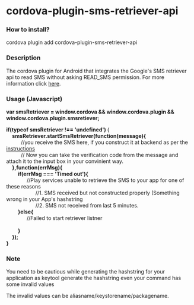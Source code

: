 # cordova-plugin-sms-retriever-api

<h3>How to install?</h3>
<p>cordova plugin add cordova-plugin-sms-retriever-api</p>

<h3>Description</h3>
<p>The cordova plugin for Android that integrates the Google's SMS retriever api to read SMS without asking READ_SMS permission. For more information click <a href='https://developers.google.com/identity/sms-retriever/overview' target='_blank'>here</a>.</p>

<h3>Usage (Javascript)</h3>
<b>var smsRetriever = window.cordova && window.cordova.plugin && window.cordova.plugin.smsretiever;</b>
<p>
 <b>if(typeof smsRetriever !== 'undefined') </b>{<br/>
 &nbsp;&nbsp;&nbsp;&nbsp;<b>smsRetriever.startSmsRetriever(function(message){ </b><br/>                     
&nbsp;&nbsp;&nbsp;&nbsp;&nbsp;&nbsp;&nbsp;&nbsp;&nbsp;&nbsp;//you receive the SMS here, if you construct it at backend as per the <a href='https://developers.google.com/identity/sms-retriever/verify' target='_blank'>instructions</a>   <br/>
&nbsp;&nbsp;&nbsp;&nbsp;&nbsp;&nbsp;&nbsp;&nbsp;&nbsp;&nbsp;// Now you can take the verification code from the message and attach it to the input box in your convinient way.  <br/>
 &nbsp;&nbsp;&nbsp;&nbsp;<b>},function(errMsg){</b>                         <br/>
 &nbsp;&nbsp;&nbsp;&nbsp;&nbsp;&nbsp;&nbsp;&nbsp;<b>if(errMsg === 'Timed out'){</b><br/>
&nbsp;&nbsp;&nbsp;&nbsp;&nbsp;&nbsp;&nbsp;&nbsp;&nbsp;&nbsp;&nbsp;&nbsp;&nbsp;&nbsp;//Play services unable to retrieve the SMS to your app for one of these reasons<br/>
&nbsp;&nbsp;&nbsp;&nbsp;&nbsp;&nbsp;&nbsp;&nbsp;&nbsp;&nbsp;&nbsp;&nbsp;&nbsp;&nbsp;&nbsp;&nbsp;&nbsp;&nbsp;&nbsp;&nbsp;//1. SMS received but not constructed properly (Something wrong in your App's hashstring<br/>
&nbsp;&nbsp;&nbsp;&nbsp;&nbsp;&nbsp;&nbsp;&nbsp;&nbsp;&nbsp;&nbsp;&nbsp;&nbsp;&nbsp;&nbsp;&nbsp;&nbsp;&nbsp;&nbsp;&nbsp;//2. SMS not received from last 5 minutes.<br/>
 &nbsp;&nbsp;&nbsp;&nbsp;&nbsp;&nbsp;&nbsp;&nbsp;<b>}else{</b><br/>
&nbsp;&nbsp;&nbsp;&nbsp;&nbsp;&nbsp;&nbsp;&nbsp;&nbsp;&nbsp;&nbsp;&nbsp;&nbsp;&nbsp;//Failed to start retriever listner<br/><br/>
 &nbsp;&nbsp;&nbsp;&nbsp;&nbsp;&nbsp;&nbsp;&nbsp;<b>}</b>                    <br/>
 &nbsp;&nbsp;&nbsp;&nbsp;<b>});</b><br/>
 <b>}</b> 
 </p>
</p>

<h3>Note</h3>
<p>You need to be cautious while generating the hashstring for your application as keytool generate the hashstring even your command has some invalid values<br/>
  <p>
    The invalid values can be aliasname/keystorename/packagename.
  </p>
</p>
